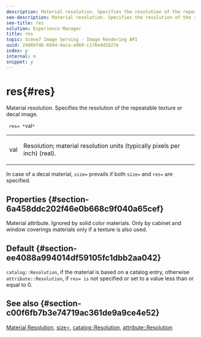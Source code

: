 ```yaml
---
description: Material resolution. Specifies the resolution of the repeatable texture or decal image.
seo-description: Material resolution. Specifies the resolution of the repeatable texture or decal image.
seo-title: res
solution: Experience Manager
title: res
topic: Scene7 Image Serving - Image Rendering API
uuid: 24d6bf4b-6944-4aca-a969-c176e4d1627e
index: y
internal: n
snippet: y
---
```


# res{#res}

Material resolution. Specifies the resolution of the repeatable texture or decal image.

 ` res= *`val`*`

<table id="simpletable_2004B804D46E43C090E59BBFF8144598"> 
 <tr class="strow"> 
  <td class="stentry"> <p> <span class="varname"> val </span> </p> </td> 
  <td class="stentry"> <p>Resolution; material resolution units (typically pixels per inch) (real). </p> </td> 
 </tr> 
</table>

In case of a decal material, `size=` prevails if both `size=` and `res=` are specified.

## Properties {#section-6a458ddc202f46e0b668c9f040a65cef}

Material attribute. Ignored by solid color materials. Only by cabinet and window coverings materials only if a texture is also used.

## Default {#section-ee4088a994014df59105fc1dbb2aa042}

`catalog::Resolution`, if the material is based on a catalog entry, otherwise `attribute::Resolution`, if `res= is` not specified or set to a value less than or equal to 0.

## See also {#section-c00f6fb7b3e74719ac361de9a9ce4e52}

[Material Resolution](../../../../../ir_api/http_protocol/image-rendering-api-ref/c-ir-http-protocol-ref/c-ir-http-protocol-syntax-and-features/c-ir-vignettes/c-ir-material-resolution.md#concept-f60103c64e324e2cae78bd76dfb4de8b), [size=](../../../../../ir_api/http_protocol/image-rendering-api-ref/c-ir-http-protocol-ref/c-ir-http-protocol-command-reference/r-ir-http-size.md#reference-1220d6fbcde4479aba91de7adacdc988), [catalog::Resolution](../../../../../ir_api/material_cat/image-rendering-api-ref/c-ir-material-catalog/c-ir-material-data-reference/r-ir-resolution-dataref.md#reference-6a2d64c2d72b438fade58a3391569da7), [attribute::Resolution](../../../../../ir_api/material_cat/image-rendering-api-ref/c-ir-material-catalog/c-ir-attributes-reference/r-ir-resolution.md#reference-09fe14e6bfbf4db6b7f4369fffecc806) 
